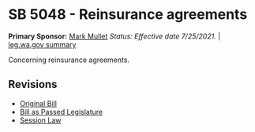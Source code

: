 # SB 5048 - Reinsurance agreements
**Primary Sponsor:** [Mark Mullet](/person/leg/mark.mullet.md)
*Status: Effective date 7/25/2021.* | [leg.wa.gov summary](https://app.leg.wa.gov/billsummary?BillNumber=5048&Year=2021)

Concerning reinsurance agreements.

## Revisions
* [Original Bill](1/)
* [Bill as Passed Legislature](1/)
* [Session Law](1/)